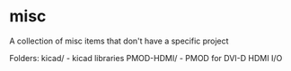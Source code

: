 misc
===========

A collection of misc items that don't have a specific project

Folders:
  kicad/ - kicad libraries
  PMOD-HDMI/ - PMOD for DVI-D HDMI I/O
